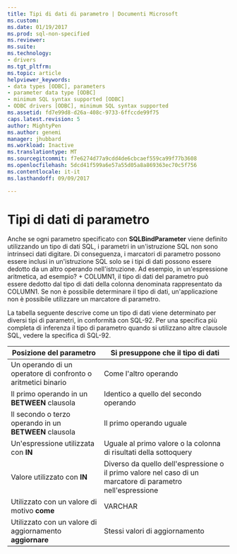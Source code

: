 ```yaml
---
title: Tipi di dati di parametro | Documenti Microsoft
ms.custom: 
ms.date: 01/19/2017
ms.prod: sql-non-specified
ms.reviewer: 
ms.suite: 
ms.technology:
- drivers
ms.tgt_pltfrm: 
ms.topic: article
helpviewer_keywords:
- data types [ODBC], parameters
- parameter data type [ODBC]
- minimum SQL syntax supported [ODBC]
- ODBC drivers [ODBC], minimum SQL syntax supported
ms.assetid: fd7e99d8-d26a-408c-9733-6ffccde99f75
caps.latest.revision: 5
author: MightyPen
ms.author: genemi
manager: jhubbard
ms.workload: Inactive
ms.translationtype: MT
ms.sourcegitcommit: f7e6274d77a9cdd4de6cbcaef559ca99f77b3608
ms.openlocfilehash: 5dcd41f599a6e57a55d05a8a869363ec70c5f756
ms.contentlocale: it-it
ms.lasthandoff: 09/09/2017

---
```

# <a name="parameter-data-types"></a>Tipi di dati di parametro
Anche se ogni parametro specificato con **SQLBindParameter** viene definito utilizzando un tipo di dati SQL, i parametri in un'istruzione SQL non sono intrinseci dati digitare. Di conseguenza, i marcatori di parametro possono essere inclusi in un'istruzione SQL solo se i tipi di dati possono essere dedotto da un altro operando nell'istruzione. Ad esempio, in un'espressione aritmetica, ad esempio? + COLUMN1, il tipo di dati del parametro può essere dedotto dal tipo di dati della colonna denominata rappresentato da COLUMN1. Se non è possibile determinare il tipo di dati, un'applicazione non è possibile utilizzare un marcatore di parametro.  
  
 La tabella seguente descrive come un tipo di dati viene determinato per diversi tipi di parametri, in conformità con SQL-92. Per una specifica più completa di inferenza il tipo di parametro quando si utilizzano altre clausole SQL, vedere la specifica di SQL-92.  
  
|Posizione del parametro|Si presuppone che il tipo di dati|  
|---------------------------|-----------------------|  
|Un operando di un operatore di confronto o aritmetici binario|Come l'altro operando|  
|Il primo operando in un **BETWEEN** clausola|Identico a quello del secondo operando|  
|Il secondo o terzo operando in un **BETWEEN** clausola|Il primo operando uguale|  
|Un'espressione utilizzata con **IN**|Uguale al primo valore o la colonna di risultati della sottoquery|  
|Valore utilizzato con **IN**|Diverso da quello dell'espressione o il primo valore nel caso di un marcatore di parametro nell'espressione|  
|Utilizzato con un valore di motivo **come**|VARCHAR|  
|Utilizzato con un valore di aggiornamento **aggiornare**|Stessi valori di aggiornamento|

